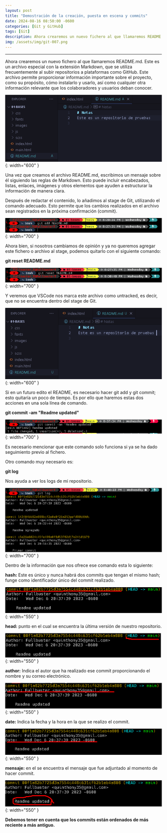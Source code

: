 ```yaml
---
layout: post
title: "Demostración de la creación, puesta en escena y commits"
date: 2024-08-16 08:50:00 -0600
categories: [Git y GitHub]
tags: [Git]
description: Ahora crearemos un nuevo fichero al que llamaremos README.md. Este es un archivo especial con la extensión Markdown, que se utiliza frecuentemente al subir repositorios a plataformas como GitHub.....
img: /assets/img/git-007.png
---
```


---

Ahora crearemos un nuevo fichero al que llamaremos README.md. Este es un archivo especial con la extensión Markdown, que se utiliza frecuentemente al subir repositorios a plataformas como GitHub. Este archivo permite proporcionar información importante sobre el proyecto, como su propósito, cómo instalarlo y usarlo, así como cualquier otra información relevante que los colaboradores y usuarios deban conocer.

![alt text](/assets/img/git-007-1.png){: width="600" }

Una vez que creamos el archivo README.md, escribimos un mensaje sobre él siguiendo las reglas de Markdown. Esto puede incluir encabezados, listas, enlaces, imágenes y otros elementos que ayuden a estructurar la información de manera clara.

Después de redactar el contenido, lo añadimos al stage de Git, utilizando el comando adecuado. Esto permite que los cambios realizados en el archivo sean registrados en la próxima confirmación (commit).

![alt text](/assets/img/git-007-2.png){: width="700" }

Ahora bien, si nosotros cambiamos de opinión y ya no queremos agregar este fichero o archivo al stage, podemos quitarlo con el siguiente comando:

**git reset README.md**

![alt text](/assets/img/git-007-3.png){: width="700" }

Y veremos que VSCode nos marca este archivo como untracked, es decir, que no se encuentra dentro del stage de Git.

![alt text](/assets/img/git-007-4.png){: width="600" }

Si en un futuro edito el README, es necesario hacer git add y git commit; esto quitaría un poco de tiempo. Es por ello que haremos estas dos acciones en una sola línea de comando.

**git commit -am "Readme updated"**

![alt text](/assets/img/git-007-5.png){: width="700" }

Es necesario mencionar que este comando solo funciona si ya se ha dado seguimiento previo al fichero.

Otro comando muy necesario es:

**git log**

Nos ayuda a ver los logs de mi repositorio.

![alt text](/assets/img/git-007-6.png){: width="700" }

Dentro de la información que nos ofrece ese comando esta lo siguiente:

**hash:**  Este es único y nunca habrá dos commits que tengan el mismo hash; funge como identificador único del commit realizado.

![alt text](/assets/img/git-007-7.png){: width="550" }

**head:**  punto en el cual se encuentra la última versión de nuestro repositorio.

![alt text](/assets/img/git-007-8.png){: width="550" }

**author:**  Indica el autor que ha realizado ese commit proporcionando el nombre y su correo electrónico.

![alt text](/assets/img/git-007-9.png){: width="550" }

**date:**  Indica la fecha y la hora en la que se realizo el commit.

![alt text](/assets/img/git-007-10.png){: width="550" }

**mensaje:** en el se encuentra el mensaje que fue adjuntado al momento de hacer commit.

![alt text](/assets/img/git-007-11.png){: width="550" }


**Debemos tener en cuenta que los commits están ordenados de más reciente a más antiguo.**
